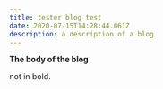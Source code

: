 ```yaml
---
title: tester blog test
date: 2020-07-15T14:28:44.061Z
description: a description of a blog
---
```

**The body of the blog**

not in bold.